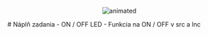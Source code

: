 <p align="center">
  <img src="https://user-images.githubusercontent.com/91337423/137645201-8863a766-f2b3-4f61-a516-4ab60bd9b442.gif" alt="animated" />
</p>
# Náplň zadania
- ON / OFF LED
- Funkcia na ON / OFF v src a lnc
